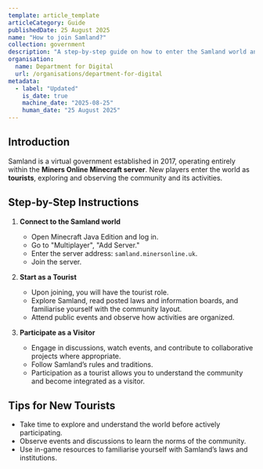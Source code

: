 ```yaml
---
template: article_template
articleCategory: Guide
publishedDate: 25 August 2025
name: "How to join Samland?"
collection: government
description: "A step-by-step guide on how to enter the Samland world and participate as a visitor."
organisation:
  name: Department for Digital
  url: /organisations/department-for-digital
metadata:
  - label: "Updated"
    is_date: true
    machine_date: "2025-08-25"
    human_date: "25 August 2025"
---
```


## Introduction

Samland is a virtual government established in 2017, operating entirely within the **Miners Online Minecraft server**. New players enter the world as **tourists**, exploring and observing the community and its activities.

## Step-by-Step Instructions

1. **Connect to the Samland world**
   - Open Minecraft Java Edition and log in.
   - Go to "Multiplayer", "Add Server."
   - Enter the server address: `samland.minersonline.uk`.
   - Join the server.

2. **Start as a Tourist**
   - Upon joining, you will have the tourist role.
   - Explore Samland, read posted laws and information boards, and familiarise yourself with the community layout.
   - Attend public events and observe how activities are organized.

3. **Participate as a Visitor**
   - Engage in discussions, watch events, and contribute to collaborative projects where appropriate.
   - Follow Samland’s rules and traditions.
   - Participation as a tourist allows you to understand the community and become integrated as a visitor.

## Tips for New Tourists

- Take time to explore and understand the world before actively participating.
- Observe events and discussions to learn the norms of the community.
- Use in-game resources to familiarise yourself with Samland’s laws and institutions.
